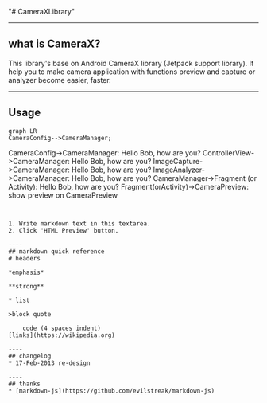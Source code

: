 "# CameraXLibrary" 

----
## what is CameraX?

This library's base on Android CameraX library (Jetpack support library). It help you to make camera application with functions preview and capture or analyzer become easier, faster.

----
## Usage

```mermaid
graph LR
CameraConfig-->CameraManager;
```
CameraConfig->CameraManager: Hello Bob, how are you?
ControllerView->CameraManager: Hello Bob, how are you?
ImageCapture->CameraManager: Hello Bob, how are you?
ImageAnalyzer->CameraManager: Hello Bob, how are you?
CameraManager->Fragment (or Activity): Hello Bob, how are you?
Fragment(orActivity)->CameraPreview: show preview on CameraPreview
```


1. Write markdown text in this textarea.
2. Click 'HTML Preview' button.

----
## markdown quick reference
# headers

*emphasis*

**strong**

* list

>block quote

    code (4 spaces indent)
[links](https://wikipedia.org)

----
## changelog
* 17-Feb-2013 re-design

----
## thanks
* [markdown-js](https://github.com/evilstreak/markdown-js)
